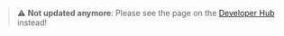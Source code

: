 > :warning: **Not updated anymore**: Please see the page on the [Developer Hub](https://developers.metaplex.com/umi/accounts) instead!